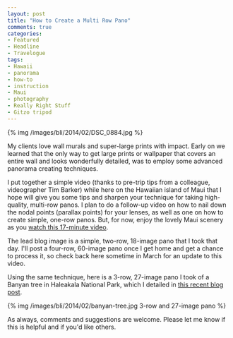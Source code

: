 ```yaml
---
layout: post
title: "How to Create a Multi Row Pano"
comments: true
categories:
- Featured
- Headline
- Travelogue
tags:
- Hawaii
- panorama
- how-to
- instruction
- Maui
- photography
- Really Right Stuff
- Gitzo tripod
---
```


{% img /images/bli/2014/02/DSC_0884.jpg  %}

My clients love wall murals and super-large prints with impact. Early on we learned that the only way to get large prints or wallpaper that covers an entire wall and looks wonderfully detailed, was to employ some advanced panorama creating techniques.

<!--more-->

I put together a simple video (thanks to pre-trip tips from a colleague, videographer Tim Barker) while here on the Hawaiian island of Maui that I hope will give you some tips and sharpen your technique for taking high-quality, multi-row panos. I plan to do a follow-up video on how to nail down the nodal points (parallax points) for your lenses, as well as one on how to create simple, one-row panos. But, for now, enjoy the lovely Maui scenery as you [watch this 17-minute video](http://www.youtube.com/watch?v=edgmob9gtQ4&list=UUq6TJZjUFp877PkgeJkETew&feature=share). 

The lead blog image is a simple, two-row, 18-image pano that I took that day. I'll post a four-row, 60-image pano once I get home and get a chance to process it, so check back here sometime in March for an update to this video. 

Using the same technique, here is a 3-row, 27-image pano I took of a Banyan tree in Haleakala National Park, which I detailed in [this recent blog post](http://www.lesterpickerphoto.com/2014/02/21/banyan-tree-pano/).

{% img /images/bli/2014/02/banyan-tree.jpg 3-row and 27-image pano %}

As always, comments and suggestions are welcome. Please let me know if this is helpful and if you'd like others. 